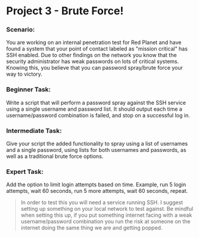 # Project 3 - Brute Force!

### Scenario: 
You are working on an internal penetration test for Red Planet and have found a system that your point of contact labeled as "mission critical" has SSH enabled. Due to other findings on the network you know that the security administrator has weak passwords on lots of critical systems. Knowing this, you believe that you can password spray/brute force your way to victory.

### Beginner Task: 
Write a script that will perform a password spray against the SSH service using a single username and password list. It should output each time a username/password combination is failed, and stop on a successful log in.

### Intermediate Task: 
Give your script the added functionality to spray using a list of usernames and a single password, using lists for both usernames and passwords, as well as a traditional brute force options.

### Expert Task: 
Add the option to limit login attempts based on time. Example, run 5 login attempts, wait 60 seconds, run 5 more attempts, wait 60 seconds, repeat.


> In order to test this you will need a service running SSH. I suggest setting up something on your local network to test against. Be mindful when setting this up, if you put something internet facing with a weak username/password combination you run the risk at someone on the internet doing the same thing we are and getting popped.
